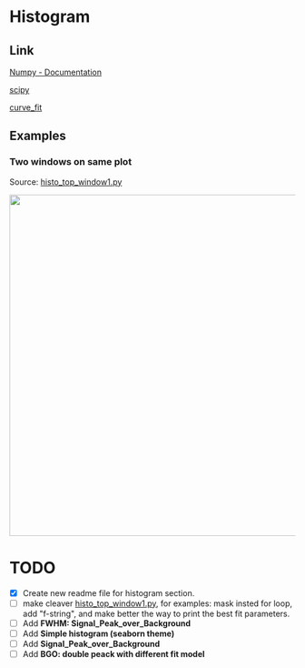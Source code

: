 # Histogram

## Link

[Numpy - Documentation](https://numpy.org/doc/stable/)

[scipy](https://www.scipy.org)

[curve_fit](https://docs.scipy.org/doc/scipy/reference/generated/scipy.optimize.curve_fit.html)

## Examples

### Two windows on same plot

Source: [histo_top_window1.py](https://github.com/lorenzomarini96/laboratory/blob/main/laboratory/histogram/histo_top_window1.py)

<img src="https://user-images.githubusercontent.com/55988954/104966973-7a0bb280-59e2-11eb-8d77-61cdc5440aab.png" width="600" /> 


# TODO

- [x] Create new readme file for histogram section.
- [ ] make cleaver [histo_top_window1.py](https://github.com/lorenzomarini96/laboratory/blob/main/laboratory/histogram/histo_top_window1.py), for examples: mask insted for loop, add "f-string", and make better the way to print the best fit parameters.
- [ ] Add **FWHM: Signal_Peak_over_Background**
- [ ] Add **Simple histogram (seaborn theme)**
- [ ] Add **Signal_Peak_over_Background**
- [ ] Add **BGO: double peack with different fit model**
